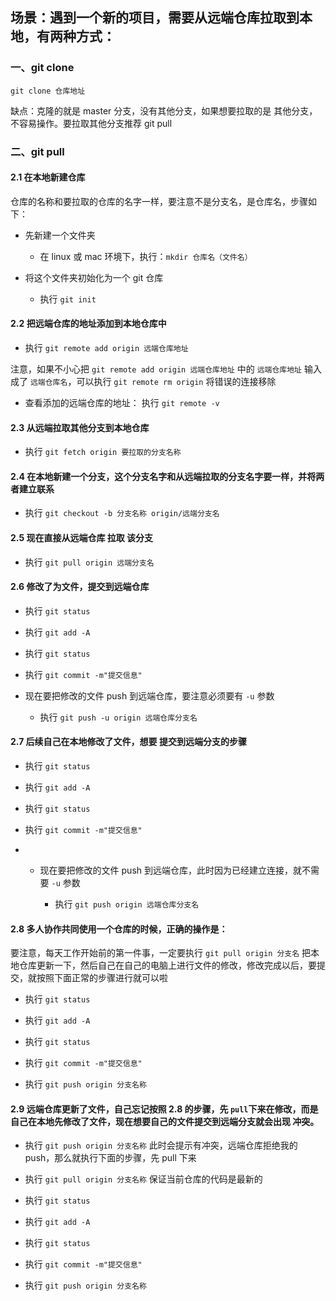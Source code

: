 ## 场景：遇到一个新的项目，需要从远端仓库拉取到本地，有两种方式：

### 一、git clone

`git clone 仓库地址`    

缺点：克隆的就是 master 分支，没有其他分支，如果想要拉取的是 其他分支，不容易操作。要拉取其他分支推荐 git pull

### 二、git pull

#### 2.1 在本地新建仓库
仓库的名称和要拉取的仓库的名字一样，要注意不是分支名，是仓库名，步骤如下：     

-  先新建一个文件夹 

    - 在 linux 或 mac 环境下，执行：`mkdir 仓库名（文件名）`   
    
- 将这个文件夹初始化为一个 git 仓库 

    - 执行 `git init`

#### 2.2 把远端仓库的地址添加到本地仓库中     

- 执行 `git remote add origin 远端仓库地址`

注意，如果不小心把 `git remote add origin 远端仓库地址` 中的 `远端仓库地址` 输入成了 `远端仓库名`，可以执行 `git remote rm origin` 将错误的连接移除

- 查看添加的远端仓库的地址： 执行 `git remote -v`    

#### 2.3 从远端拉取其他分支到本地仓库     

- 执行 `git fetch origin 要拉取的分支名称`

#### 2.4 在本地新建一个分支，这个分支名字和从远端拉取的分支名字要一样，并将两者建立联系     

- 执行 `git checkout -b 分支名称 origin/远端分支名`

#### 2.5 现在直接从远端仓库 拉取 该分支    

- 执行 `git pull origin 远端分支名`   

#### 2.6 修改了为文件，提交到远端仓库    

- 执行 `git status`

- 执行 `git add -A`

- 执行 `git status`  

- 执行 `git commit -m"提交信息"`

-  现在要把修改的文件 push 到远端仓库，要注意必须要有 `-u` 参数 

    - 执行 `git push -u origin 远端仓库分支名`
    
    
#### 2.7 后续自己在本地修改了文件，想要 提交到远端分支的步骤      

- 执行 `git status`

- 执行 `git add -A`

- 执行 `git status`  

- 执行 `git commit -m"提交信息"`

- -  现在要把修改的文件 push 到远端仓库，此时因为已经建立连接，就不需要 `-u` 参数
  
      - 执行 `git push origin 远端仓库分支名`
  
#### 2.8 多人协作共同使用一个仓库的时候，正确的操作是：      
要注意，每天工作开始前的第一件事，一定要执行 `git pull origin 分支名` 把本地仓库更新一下，然后自己在自己的电脑上进行文件的修改，修改完成以后，要提交，就按照下面正常的步骤进行就可以啦    

- 执行 `git status`

- 执行 `git add -A`

- 执行 `git status`  

- 执行 `git commit -m"提交信息"`  

- 执行 `git push origin 分支名称`

      
#### 2.9 远端仓库更新了文件，自己忘记按照 2.8 的步骤，先 `pull`下来在修改，而是自己在本地先修改了文件，现在想要自己的文件提交到远端分支就会出现 冲突。         

- 执行 `git push origin 分支名称`  此时会提示有冲突，远端仓库拒绝我的 push，那么就执行下面的步骤，先 pull 下来

- 执行 `git pull origin 分支名称` 保证当前仓库的代码是最新的

- 执行 `git status`

- 执行 `git add -A`

- 执行 `git status`  

- 执行 `git commit -m"提交信息"`

- 执行 `git push origin 分支名称`
